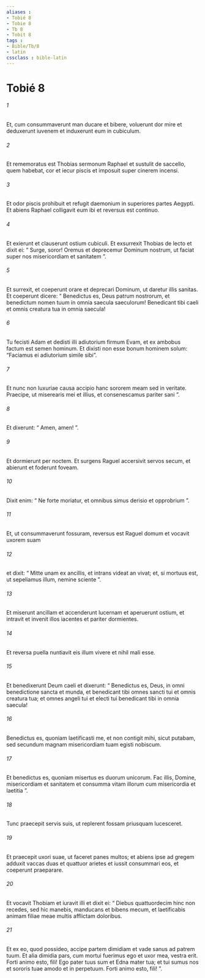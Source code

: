 ```yaml
---
aliases : 
- Tobié 8
- Tobie 8
- Tb 8
- Tobit 8
tags : 
- Bible/Tb/8
- latin
cssclass : bible-latin
---
```


# Tobié 8

###### 1
Et, cum consummaverunt man ducare et bibere, voluerunt dor mire et deduxerunt iuvenem et induxerunt eum in cubiculum. 
###### 2
Et rememoratus est Thobias sermonum Raphael et sustulit de saccello, quem habebat, cor et iecur piscis et imposuit super cinerem incensi. 
###### 3
Et odor piscis prohibuit et refugit daemonium in superiores partes Aegypti. Et abiens Raphael colligavit eum ibi et reversus est continuo. 
###### 4
Et exierunt et clauserunt ostium cubiculi. Et exsurrexit Thobias de lecto et dixit ei: “ Surge, soror! Oremus et deprecemur Dominum nostrum, ut faciat super nos misericordiam et sanitatem ”. 
###### 5
Et surrexit, et coeperunt orare et deprecari Dominum, ut daretur illis sanitas. Et coeperunt dicere: “ Benedictus es, Deus patrum nostrorum, et benedictum nomen tuum in omnia saecula saeculorum! Benedicant tibi caeli et omnis creatura tua in omnia saecula! 
###### 6
Tu fecisti Adam et dedisti illi adiutorium firmum Evam, et ex ambobus factum est semen hominum. Et dixisti non esse bonum hominem solum: “Faciamus ei adiutorium simile sibi”. 
###### 7
Et nunc non luxuriae causa accipio hanc sororem meam sed in veritate. Praecipe, ut miserearis mei et illius, et consenescamus pariter sani ”. 
###### 8
Et dixerunt: “ Amen, amen! ”. 
###### 9
Et dormierunt per noctem. Et surgens Raguel accersivit servos secum, et abierunt et foderunt foveam. 
###### 10
Dixit enim: “ Ne forte moriatur, et omnibus simus derisio et opprobrium ”. 
###### 11
Et, ut consummaverunt fossuram, reversus est Raguel domum et vocavit uxorem suam 
###### 12
et dixit: “ Mitte unam ex ancillis, et intrans videat an vivat; et, si mortuus est, ut sepeliamus illum, nemine sciente ”. 
###### 13
Et miserunt ancillam et accenderunt lucernam et aperuerunt ostium, et intravit et invenit illos iacentes et pariter dormientes. 
###### 14
Et reversa puella nuntiavit eis illum vivere et nihil mali esse. 
###### 15
Et benedixerunt Deum caeli et dixerunt: “ Benedictus es, Deus, in omni benedictione sancta et munda, et benedicant tibi omnes sancti tui et omnis creatura tua; et omnes angeli tui et electi tui benedicant tibi in omnia saecula! 
###### 16
Benedictus es, quoniam laetificasti me, et non contigit mihi, sicut putabam, sed secundum magnam misericordiam tuam egisti nobiscum. 
###### 17
Et benedictus es, quoniam misertus es duorum unicorum. Fac illis, Domine, misericordiam et sanitatem et consumma vitam illorum cum misericordia et laetitia ”. 
###### 18
Tunc praecepit servis suis, ut replerent fossam priusquam lucesceret.
###### 19
Et praecepit uxori suae, ut faceret panes multos; et abiens ipse ad gregem adduxit vaccas duas et quattuor arietes et iussit consummari eos, et coeperunt praeparare. 
###### 20
Et vocavit Thobiam et iuravit illi et dixit ei: “ Diebus quattuordecim hinc non recedes, sed hic manebis, manducans et bibens mecum, et laetificabis animam filiae meae multis afflictam doloribus. 
###### 21
Et ex eo, quod possideo, accipe partem dimidiam et vade sanus ad patrem tuum. Et alia dimidia pars, cum mortui fuerimus ego et uxor mea, vestra erit. Forti animo esto, fili! Ego pater tuus sum et Edna mater tua; et tui sumus nos et sororis tuae amodo et in perpetuum. Forti animo esto, fili! ”.
